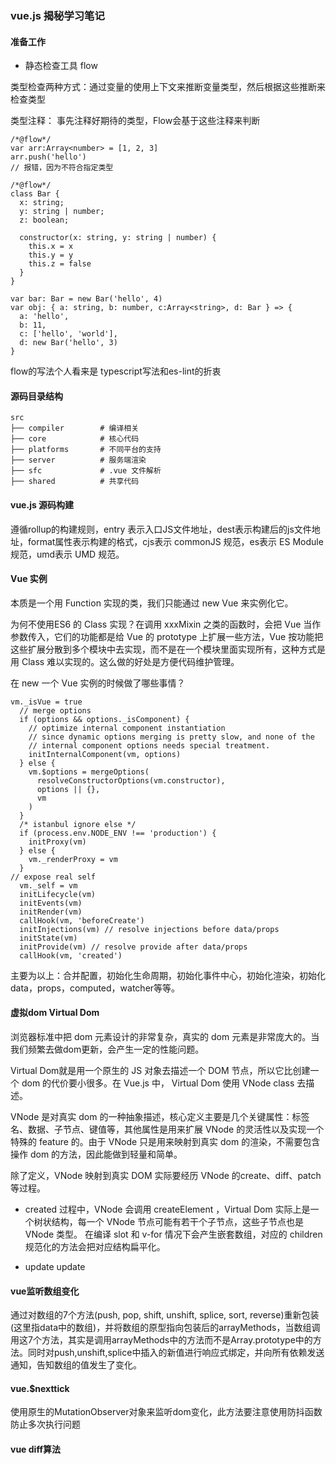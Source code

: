 ### vue.js 揭秘学习笔记

#### 准备工作

* 静态检查工具 flow

类型检查两种方式：通过变量的使用上下文来推断变量类型，然后根据这些推断来检查类型

类型注释： 事先注释好期待的类型，Flow会基于这些注释来判断

```
/*@flow*/
var arr:Array<number> = [1, 2, 3]
arr.push('hello')
// 报错，因为不符合指定类型

/*@flow*/
class Bar {
  x: string;
  y: string | number;
  z: boolean;
  
  constructor(x: string, y: string | number) {
    this.x = x
    this.y = y
    this.z = false
  }
}

var bar: Bar = new Bar('hello', 4)
var obj: { a: string, b: number, c:Array<string>, d: Bar } => {
  a: 'hello',
  b: 11,
  c: ['hello', 'world'],
  d: new Bar('hello', 3)
}
```
flow的写法个人看来是 typescript写法和es-lint的折衷

#### 源码目录结构

```
src
├── compiler        # 编译相关 
├── core            # 核心代码 
├── platforms       # 不同平台的支持
├── server          # 服务端渲染
├── sfc             # .vue 文件解析
├── shared          # 共享代码
```

#### vue.js 源码构建

遵循rollup的构建规则，entry 表示入口JS文件地址，dest表示构建后的js文件地址，format属性表示构建的格式，cjs表示 commonJS 规范，es表示 ES Module 规范，umd表示 UMD 规范。

#### Vue 实例

本质是一个用 Function 实现的类，我们只能通过 new Vue 来实例化它。

为何不使用ES6 的 Class 实现？在调用 xxxMixin 之类的函数时，会把 Vue 当作参数传入，它们的功能都是给 Vue 的 prototype 上扩展一些方法，Vue 按功能把这些扩展分散到多个模块中去实现，而不是在一个模块里面实现所有，这种方式是用 Class 难以实现的。这么做的好处是方便代码维护管理。

在 new 一个 Vue 实例的时候做了哪些事情？

```
vm._isVue = true
  // merge options
  if (options && options._isComponent) {
    // optimize internal component instantiation
    // since dynamic options merging is pretty slow, and none of the
    // internal component options needs special treatment.
    initInternalComponent(vm, options)
  } else {
    vm.$options = mergeOptions(
      resolveConstructorOptions(vm.constructor),
      options || {},
      vm
    )
  }
  /* istanbul ignore else */
  if (process.env.NODE_ENV !== 'production') {
    initProxy(vm)
  } else {
    vm._renderProxy = vm
  }
// expose real self
  vm._self = vm
  initLifecycle(vm)
  initEvents(vm)
  initRender(vm)
  callHook(vm, 'beforeCreate')
  initInjections(vm) // resolve injections before data/props
  initState(vm)
  initProvide(vm) // resolve provide after data/props
  callHook(vm, 'created')
```
主要为以上：合并配置，初始化生命周期，初始化事件中心，初始化渲染，初始化data，props，computed，watcher等等。

#### 虚拟dom Virtual Dom

浏览器标准中把 dom 元素设计的非常复杂，真实的 dom 元素是非常庞大的。当我们频繁去做dom更新，会产生一定的性能问题。

Virtual Dom就是用一个原生的 JS 对象去描述一个 DOM 节点，所以它比创建一个 dom 的代价要小很多。在 Vue.js 中， Virtual Dom 使用 VNode class 去描述。

VNode 是对真实 dom 的一种抽象描述，核心定义主要是几个关键属性：标签名、数据、子节点、键值等，其他属性是用来扩展 VNode 的灵活性以及实现一个特殊的 feature 的。由于 VNode 只是用来映射到真实 dom 的渲染，不需要包含操作 dom 的方法，因此能做到轻量和简单。

除了定义，VNode 映射到真实 DOM 实际要经历 VNode 的create、diff、patch等过程。

* created 过程中，VNode 会调用 createElement ，Virtual Dom 实际上是一个树状结构，每一个 VNode 节点可能有若干个子节点，这些子节点也是 VNode 类型。 在编译 slot 和 v-for 情况下会产生嵌套数组，对应的 children 规范化的方法会把对应结构扁平化。

* update update


#### vue监听数组变化

通过对数组的7个方法(push, pop, shift, unshift, splice, sort, reverse)重新包装(这里指data中的数组)，并将数组的原型指向包装后的arrayMethods，当数组调用这7个方法，其实是调用arrayMethods中的方法而不是Array.prototype中的方法。同时对push,unshift,splice中插入的新值进行响应式绑定，并向所有依赖发送通知，告知数组的值发生了变化。


#### vue.$nexttick

使用原生的MutationObserver对象来监听dom变化，此方法要注意使用防抖函数防止多次执行问题


#### vue diff算法

